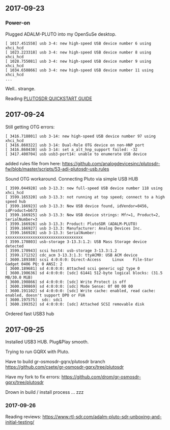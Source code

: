 ## 2017-09-23

### Power-on

Plugged ADALM-PLUTO into my OpenSuSe desktop.

```
[ 1017.451558] usb 3-4: new high-speed USB device number 6 using xhci_hcd
[ 1023.223318] usb 3-4: new high-speed USB device number 8 using xhci_hcd
[ 1028.755081] usb 3-4: new high-speed USB device number 9 using xhci_hcd
[ 1034.650866] usb 3-4: new high-speed USB device number 11 using xhci_hcd
...
```

Well.. strange.

Reading [PLUTOSDR QUICKSTART GUIDE](https://www.rtl-sdr.com/plutosdr-quickstart-guide/)

## 2017-09-24

Still getting OTG errors:
```
[ 3416.718801] usb 3-14: new high-speed USB device number 97 using xhci_hcd
[ 3416.860322] usb 3-14: Dual-Role OTG device on non-HNP port
[ 3416.860430] usb 3-14: set a_alt_hnp_support failed: -32
[ 3417.400704] usb usb3-port14: unable to enumerate USB device
```

added rules file from here:
https://github.com/analogdevicesinc/plutosdr-fw/blob/master/scripts/53-adi-plutosdr-usb.rules

Sound OTG workaround. Connecting Pluto via simple USB HUB
```
[ 3599.044928] usb 3-13.3: new full-speed USB device number 118 using xhci_hcd
[ 3599.165320] usb 3-13.3: not running at top speed; connect to a high speed hub
[ 3599.166923] usb 3-13.3: New USB device found, idVendor=0456, idProduct=b673
[ 3599.166925] usb 3-13.3: New USB device strings: Mfr=1, Product=2, SerialNumber=3
[ 3599.166926] usb 3-13.3: Product: PlutoSDR (ADALM-PLUTO)
[ 3599.166927] usb 3-13.3: Manufacturer: Analog Devices Inc.
[ 3599.166928] usb 3-13.3: SerialNumber: xxxxxxxxxxxxxxxxxxxxxxxxxxxxxxxxxx
[ 3599.170803] usb-storage 3-13.3:1.2: USB Mass Storage device detected
[ 3599.170943] scsi host4: usb-storage 3-13.3:1.2
[ 3599.171232] cdc_acm 3-13.3:1.3: ttyACM0: USB ACM device
[ 3600.189388] scsi 4:0:0:0: Direct-Access     Linux    File-Stor Gadget 0406 PQ: 0 ANSI: 2
[ 3600.189681] sd 4:0:0:0: Attached scsi generic sg2 type 0
[ 3600.190636] sd 4:0:0:0: [sdc] 61441 512-byte logical blocks: (31.5 MB/30.0 MiB)
[ 3600.190866] sd 4:0:0:0: [sdc] Write Protect is off
[ 3600.190869] sd 4:0:0:0: [sdc] Mode Sense: 0f 00 00 00
[ 3600.191102] sd 4:0:0:0: [sdc] Write cache: enabled, read cache: enabled, doesn't support DPO or FUA
[ 3600.197575]  sdc: sdc1
[ 3600.199352] sd 4:0:0:0: [sdc] Attached SCSI removable disk
```
Ordered fast USB3 hub

## 2017-09-25

Installed USB3 HUB. Plug&Play smooth.

Trying to run GQRX with Pluto.

Have to build gr-osmosdr-gqrx/plutosdr branch https://github.com/csete/gr-osmosdr-gqrx/tree/plutosdr

Have my fork to fix errors: https://github.com/drom/gr-osmosdr-gqrx/tree/plutosdr

Drown in build / install process ... zzz

### 2017-09-26

Reading reviews: https://www.rtl-sdr.com/adalm-pluto-sdr-unboxing-and-initial-testing/


